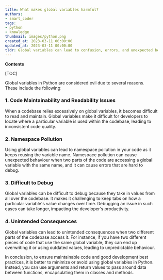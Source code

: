```yaml
---
title: What makes global variables harmful?
authors:
- smart_coder
tags:
- python
- knowledge
thumbnail: images/python.png
created_at: 2023-03-11 00:00:00
updated_at: 2023-03-11 00:00:00
tldr: Global variables can lead to confusion, errors, and unexpected behavior in code.
---
```


**Contents**

[TOC]

Global variables in Python are considered evil due to several reasons. These include the following:

### 1. Code Maintainability and Readability Issues

When a codebase relies excessively on global variables, it becomes difficult to read and maintain. Global variables make it difficult for developers to locate where a particular variable is used within the codebase, leading to inconsistent code quality.

### 2. Namespace Pollution

Using global variables can lead to namespace pollution in your code as it keeps reusing the variable name. Namespace pollution can cause unexpected behaviour when two parts of the code are accessing a global variable with the same name, and it can cause errors that are hard to debug.

### 3. Difficult to Debug

Global variables can be difficult to debug because they take in values from all over the codebase. It makes it challenging to keep tabs on how a particular variable's value changes over time. Debugging an issue in such cases can take longer, impacting the developer's productivity.

### 4. Unintended Consequences

Global variables can lead to unintended consequences when two different parts of the codebase access it. For instance, if you have two different pieces of code that use the same global variable, they can end up overwriting it or using outdated values, leading to unpredictable behaviour. 

In conclusion, to ensure maintainable code and good development best practices, it is better to minimize or avoid using global variables in Python. Instead, you can use arguments and return values to pass around data between functions, encapsulating them in classes and methods.
